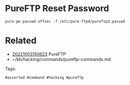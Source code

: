 # PureFTP Reset Password

```
pure-pw passwd offsec -f /etc/pure-ftpd/pureftpd.passwd
```

# Related

- [20221003150623](/zet/20221003150623/README.md) PureFTP
- ~/kb/hacking/commands/pureftp-commands.md

Tags:

    #assorted #command #hacking #pureftp
